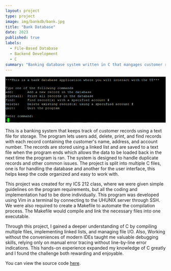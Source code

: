 ```yaml
---
layout: project
type: project
image: img/bankdb/bank.jpg
title: "Bank Database"
date: 2023
published: true
labels:
  - File-Based Database
  - Backend Development
  - C
summary: "Banking database system written in C that mangages customer records and maintains data persistence using text files."
---
```


<div class="text-center p-4">
  <img width="700px" src="../img/bankdb/bankinterface.PNG" class="img-thumbnail">
</div>

This is a banking system that keeps track of customer records using a text file for storage. The program lets users add, delete, print, and find records with each record containing the customer's name, address, and account number. The records are stored using a linked list and are saved to a text file when the program ends which allows the data to be loaded back in the next time the program is ran. The system is designed to handle duplicate records and other common issues. The project is split into multiple C files, one is for handling the database and another for the user interface, this helps keep the code organized and easy to work with.

This project was created for my ICS 212 class, where we were given simple guidelines on the program requirements, but all the coding and implementation had to be done individually. This program was developed using Vim in a terminal by connecting to the UHUNIX server through SSH. We were also required to create a Makefile to automate the compilation process. The Makefile would compile and link the necessary files into one executable.

Through this project, I gained a deeper understanding of C by compiling multiple files, implementing linked lists, and managing file I/O. Also, Working without the conveniences of modern IDEs taught me valuable debugging skills, relying only on manual error tracing without line-by-line error indications. This hands-on experience expanded my knowledge of C greatly and I found the challenge both rewarding and enjoyable.

You can view the source code [here](https://github.com/jstnsmth/ICS212/tree/main/project1).
